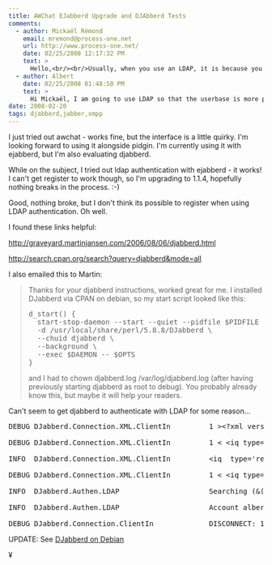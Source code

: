 ```yaml
---
title: AWChat EJabberd Upgrade and DJAbberd Tests
comments:
  - author: Mickaël Rémond
    email: mremond@process-one.net
    url: http://www.process-one.net/
    date: 02/25/2008 12:17:32 PM
    text: >
      Hello,<br/><br/>Usually, when you use an LDAP, it is because you handle your userbase with some other central applications.<br/>We have not found any need for register support with LDAP (and more than that all our users would forbid it anyway.
  - author: Albert
    date: 02/25/2008 01:48:50 PM
    text: >
      Hi Mickaël, I am going to use LDAP so that the userbase is more portable. However, it is a good point about using another app for managing users, a web registration form could be used.
date: 2008-02-20
tags: djabberd,jabber,xmpp
---
```

I just tried out awchat - works fine, but the interface is a little quirky. I'm looking forward to using it alongside pidgin. I'm currently using it with ejabberd, but I'm also evaluating djabberd.

While on the subject, I tried out ldap authentication with ejabberd - it works! I can't get register to work though, so I'm upgrading to 1.1.4, hopefully nothing breaks in the process. :-)

Good, nothing broke, but I don't think its possible to register when using LDAP authentication. Oh well.

I found these links helpful:

<a href="http://graveyard.martinjansen.com/2006/08/06/djabberd.html">http://graveyard.martinjansen.com/2006/08/06/djabberd.html</a>

<a href="http://search.cpan.org/search?query=djabberd&mode=all">http://search.cpan.org/search?query=djabberd&mode=all</a>

I also emailed this to Martin:

<blockquote>
Thanks for your djabberd instructions, worked great for me. I installed DJabberd via CPAN on debian, so my start script looked like this:

<pre>d_start() {
  start-stop-daemon --start --quiet --pidfile $PIDFILE -m \
  -d /usr/local/share/perl/5.8.8/DJabberd \
  --chuid djabberd \
  --background \
  --exec $DAEMON -- $OPTS
}</pre>

and I had to chown djabberd.log /var/log/djabberd.log (after having previously starting djabberd as root to debug).  You probably already know this, but maybe it will help your readers. </blockquote>

Can't seem to get djabberd to authenticate with LDAP for some reason...
<pre>
DEBUG DJabberd.Connection.XML.ClientIn         1 &gt;&lt;?xml version="1.0" encoding="UTF-8"?>&lt;stream:stream from='blah.savonix.com' id="16493c54fcd56b291d9250db1499397d080c1ddb" version='1.0'  xmlns:stream="http://etherx.jabber.org/streams" xmlns="jabber:client">&lt;stream:features>&lt;auth xmlns='http://jabber.org/features/iq-auth'/>&lt;/stream:features>

DEBUG DJabberd.Connection.XML.ClientIn         1 &lt; &lt;iq type='get' id='purplec35090bf'>&lt;query xmlns='jabber:iq:auth'>&lt;username>albert&lt;/username>&lt;/query>&lt;/iq>

INFO  DJabberd.Connection.XML.ClientIn         &ltiq  type='result' id='purplec35090bf'>&lt;query xmlns='jabber:iq:auth'>&lt;username>albert&lt;/username>&lt;password/>&lt;resource/>&lt;/query>&lt;/iq>

DEBUG DJabberd.Connection.XML.ClientIn         1 &lt; &lt;iq type='set' id='purplec35090c0'>&lt;query xmlns='jabber:iq:auth'>&lt;username>albert&lt;/username>&lt;resource>Home&lt;/resource>&lt;password/>&lt;/query>&lt;/iq>

INFO  DJabberd.Authen.LDAP                     Searching (&(objectClass=simpleSecurityObject)(uid=albert)) on ou=jabbers,dc=savonix,dc=com

INFO  DJabberd.Authen.LDAP                     Account albert not found.

DEBUG DJabberd.Connection.ClientIn             DISCONNECT: 1</pre>

UPDATE: See <a href="http://www.docunext.com/">DJabberd on Debian</a>

¥


